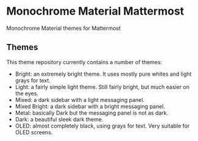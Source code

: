 # Monochrome Material Mattermost

Monochrome Material themes for Mattermost

## Themes

This theme repository currently contains a number of themes:
- Bright: an extremely bright theme. It uses mostly pure whites and light grays for text.
- Light: a fairly simple light theme. Still fairly bright, but much easier on the eyes.
- Mixed: a dark sidebar with a light messaging panel.
- Mixed Bright: a dark sidebar with a bright messaging panel.
- Metal: basically Dark but the messaging panel is not as dark.
- Dark: a beautiful sleek dark theme.
- OLED: almost completely black, using grays for text. Very suitable for OLED screens.

